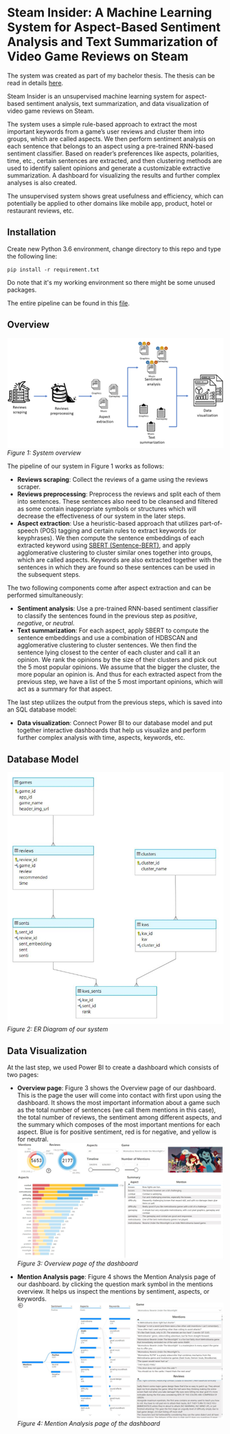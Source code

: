 # Steam Insider: A Machine Learning System for Aspect-Based Sentiment Analysis and Text Summarization of Video Game Reviews on Steam

The system was created as part of my bachelor thesis. The thesis can be read in details [here](Thesis%-%20210913.pdf).

Steam Insider is an unsupervised machine learning system for aspect-based sentiment analysis, text summarization, and data
visualization of video game reviews on Steam. 

The system uses a simple rule-based approach to extract the most important keywords from a game’s user reviews and cluster
them into groups, which are called aspects. We then perform sentiment analysis on each
sentence that belongs to an aspect using a pre-trained RNN-based sentiment classifier.
Based on reader’s preferences like aspects, polarities, time, etc., certain sentences are
extracted, and then clustering methods are used to identify salient opinions and generate
a customizable extractive summarization. A dashboard for visualizing the results and
further complex analyses is also created.

The unsupervised system shows great usefulness and efficiency, which can potentially be applied to other domains like mobile app,
product, hotel or restaurant reviews, etc.

## Installation
Create new Python 3.6 environment, change directory to this repo and type the following line:

```
pip install -r requirement.txt
```
Do note that it's my working environment so there might be some unused packages.

The entire pipeline can be found in this [file](Steam%Insider%Pipeline.ipynb).

## Overview
![System Overview](images/system_overview.jpg)
*Figure 1: System overview*

The pipeline of our system in Figure 1 works as follows:

- **Reviews scraping**: Collect the reviews of a game using the reviews scraper. 
- **Reviews preprocessing**: Preprocess the reviews and split each of them into
sentences. These sentences also need to be cleansed and filtered as some contain
inappropriate symbols or structures which will decrease the effectiveness of our
system in the later steps.
- **Aspect extraction**: Use a heuristic-based approach that utilizes part-of-speech
(POS) tagging and certain rules to extract keywords (or keyphrases). We then compute 
the sentence embeddings of each extracted keyword using [SBERT (Sentence-BERT)](https://arxiv.org/abs/1908.10084), and apply agglomerative clustering to cluster similar ones together into
groups, which are called aspects. Keywords are also extracted together with the
sentences in which they are found so these sentences can be used in the subsequent
steps.

The two following components come after aspect extraction and can be performed simultaneously:
- **Sentiment analysis**: Use a pre-trained RNN-based sentiment classifier to classify
the sentences found in the previous step as _positive_, _negative_, or _neutral_.
- **Text summarization**: For each aspect, apply SBERT to compute the sentence
embeddings and use a combination of HDBSCAN and agglomerative clustering
to cluster sentences. We then find the sentence lying closest to the center of each
cluster and call it an opinion. We rank the opinions by the size of their clusters and
pick out the 5 most popular opinions. We assume that the bigger the cluster, the
more popular an opinion is. And thus for each extracted aspect from the previous
step, we have a list of the 5 most important opinions, which will act as a summary
for that aspect.

The last step utilizes the output from the previous steps, which is saved into an SQL
database model:
- **Data visualization**: Connect Power BI to our database model and put together
interactive dashboards that help us visualize and perform further complex analysis
with time, aspects, keywords, etc.

## Database Model
![ER Diagram](images/er_diagram.jpg)
*Figure 2: ER Diagram of our system*

## Data Visualization
At the last step, we used Power BI to create a dashboard which consists of two pages:
- **Overview page**: Figure 3 shows the Overview page of our dashboard. This is the page the user will
come into contact with first upon using the dashboard. It shows the most important
information about a game such as the total number of sentences (we call them mentions
in this case), the total number of reviews, the sentiment among different aspects, and
the summary which composes of the most important mentions for each aspect. Blue is for positive sentiment, 
red is for negative, and yellow is for neutral. 
![Overview page](images/dashboard_1.jpg)
*Figure 3: Overview page of the dashboard*

- **Mention Analysis page**: Figure 4 shows the Mention Analysis page of our dashboard.
by clicking the question mark symbol in the mentions overview. It helps us inspect the
mentions by sentiment, aspects, or keywords. 
![Mention Analysis page](images/dashboard_2_original.jpg)
*Figure 4: Mention Analysis page of the dashboard*
